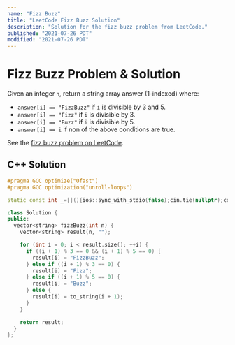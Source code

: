 ```yaml
---
name: "Fizz Buzz"
title: "LeetCode Fizz Buzz Solution"
description: "Solution for the fizz buzz problem from LeetCode."
published: "2021-07-26 PDT"
modified: "2021-07-26 PDT"
---
```


# Fizz Buzz Problem & Solution

Given an integer `n`, return a string array answer (1-indexed) where:

- `answer[i] == "FizzBuzz"` if `i` is divisible by 3 and 5.
- `answer[i] == "Fizz"` if `i` is divisible by 3.
- `answer[i] == "Buzz"` if `i` is divisible by 5.
- `answer[i] == i` if non of the above conditions are true.

See the [fizz buzz problem on LeetCode](https://leetcode.com/problems/fizz-buzz).

## C++ Solution

```cpp
#pragma GCC optimize("Ofast")
#pragma GCC optimization("unroll-loops")

static const int _=[](){ios::sync_with_stdio(false);cin.tie(nullptr);cout.tie(nullptr);return 0;}();

class Solution {
public:
  vector<string> fizzBuzz(int n) {
    vector<string> result(n, "");

    for (int i = 0; i < result.size(); ++i) {
      if ((i + 1) % 3 == 0 && (i + 1) % 5 == 0) {
        result[i] = "FizzBuzz";
      } else if ((i + 1) % 3 == 0) {
        result[i] = "Fizz";
      } else if ((i + 1) % 5 == 0) {
        result[i] = "Buzz";
      } else {
        result[i] = to_string(i + 1);
      }
    }

    return result;
  }
};
```
